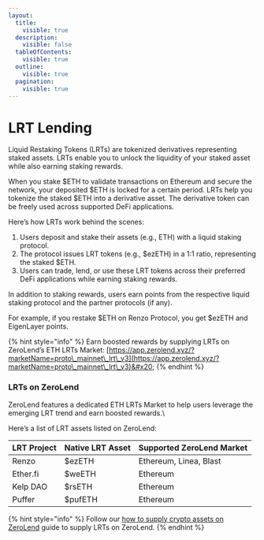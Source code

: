 ```yaml
---
layout:
  title:
    visible: true
  description:
    visible: false
  tableOfContents:
    visible: true
  outline:
    visible: true
  pagination:
    visible: true
---
```


# LRT Lending

Liquid Restaking Tokens (LRTs) are tokenized derivatives representing staked assets. LRTs enable you to unlock the liquidity of your staked asset while also earning staking rewards.&#x20;

When you stake $ETH to validate transactions on Ethereum and secure the network, your deposited $ETH is locked for a certain period. LRTs help you tokenize the staked $ETH into a derivative asset. The derivative token can be freely used across supported DeFi applications.

Here’s how LRTs work behind the scenes: &#x20;

1. Users deposit and stake their assets (e.g., ETH) with a liquid staking protocol.
2. The protocol issues LRT tokens (e.g., $ezETH) in a 1:1 ratio, representing the staked $ETH.
3. Users can trade, lend, or use these LRT tokens across their preferred DeFi applications while earning staking rewards.

In addition to staking rewards, users earn points from the respective liquid staking protocol and the partner protocols (if any).&#x20;

For example, if you restake $ETH on Renzo Protocol, you get $ezETH and EigenLayer points.&#x20;

{% hint style="info" %}
Earn boosted rewards by supplying LRTs on ZeroLend’s ETH LRTs Market: [https://app.zerolend.xyz/?marketName=proto\_mainnet\_lrt\_v3](https://app.zerolend.xyz/?marketName=proto\_mainnet\_lrt\_v3)&#x20;
{% endhint %}

### LRTs on ZeroLend&#x20;

ZeroLend features a dedicated ETH LRTs Market to help users leverage the emerging LRT trend and earn boosted rewards.\


Here’s a list of LRT assets listed on ZeroLend:&#x20;

| LRT Project  | Native LRT Asset  | Supported ZeroLend Market  |
| ------------ | ----------------- | -------------------------- |
| Renzo        | $ezETH            | Ethereum, Linea, Blast     |
| Ether.fi     | $weETH            | Ethereum                   |
| Kelp DAO     | $rsETH            | Ethereum                   |
| Puffer       | $pufETH           | Ethereum                   |



{% hint style="info" %}
Follow our [how to supply crypto assets on ZeroLend](https://docs.zerolend.xyz/tutorials/how-to-supply-on-zerolend) guide to supply LRTs on ZeroLend.&#x20;
{% endhint %}
